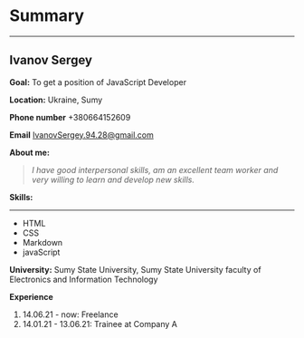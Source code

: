 # Summary
***
## Ivanov Sergey
**Goal:** To get a position of JavaScript Developer

**Location:** Ukraine, Sumy

**Phone number** +380664152609

**Email** IvanovSergey.94.28@gmail.com

**About me:**
> _I have good interpersonal skills, am an excellent team worker and very willing to learn and develop new skills._

**Skills:** 
***
* HTML
* CSS
* Markdown
* javaScript

**University:** Sumy State University, Sumy State University
faculty of Electronics and Information Technology

**Experience** 
1. 14.06.21 - now: Freelance
1. 14.01.21 - 13.06.21: Trainee at Company A
